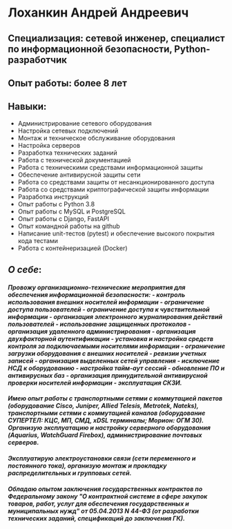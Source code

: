 # Лоханкин Андрей Андреевич


## **Специализация**: сетевой инженер, специалист по информационной безопасности, Python-разработчик
## **Опыт работы**: более 8 лет

## **Навыки**:
- Администрирование сетевого оборудования
- Настройка сетевых подключений
- Монтаж и техническое обслуживание оборудования
- Настройка серверов
- Разработка технических заданий
- Работа с технической документацией
- Работа с техническими средствами информационной защиты
- Обеспечение антивирусной защиты сети
- Работа со средствами защиты от несанкционированного доступа
- Работа со средствами криптографической защиты информации
- Разработка инструкций
- Опыт работы с Python 3.8
- Опыт работы с MySQL и PostgreSQL
- Опыт работы с Django, FastAPI
- Опыт командной работы на github
- Написание unit-тестов (pytest) и обеспечение высокого покрытия кода тестами
- Работа с контейнеризацией (Docker)

## **_О себе_**:
#### _Провожу организационно-технические мероприятия для обеспечения информационной безопасности: - контроль использования внешних носителей информации - ограничение доступа пользователей - ограничение доступа к чувствительной информации - организация электронного журналирования действий пользователей - использование защищенных протоколов - организация удаленного администрирования - организация двухфакторной аутентификации - установка и настройка средств контроля за подключаемыми носителями информации - ограничение загрузки оборудования с внешних носителей - ревизии учетных записей - организация выделенных сетей управления - исключение НСД к оборудованию - настройка тайм-аут сессий - обновление ПО и антивирусных баз - организация принудительной антивирусной проверки носителей информации - эксплуатация СКЗИ._
#### _Имею опыт работы с транспортными сетями с коммутацией пакетов (оборудование Cisco, Juniper, Allied Telesis, Metrotek, Nateks), транспортными сетями с коммутацией каналов (оборудование СУПЕРТЕЛ: КЦС, МП, СМД, xDSL терминалы; Морион: ОГМ 30). Организую эксплуатацию и настройку серверного оборудования (Aquarius, WatchGuard Firebox), администрирование почтовых серверов._
#### _Эксплуатирую электроустановки связи (сети переменного и постоянного тока), организую монтаж и прокладку распределительных и групповых сетей._
#### _Обладаю опытом заключения государственных контрактов по Федеральному закону "О контрактной системе в сфере закупок товаров, работ, услуг для обеспечения государственных и муниципальных нужд" от 05.04.2013 N 44-ФЗ (от разработки технических заданий, спецификаций до заключения ГК)._
